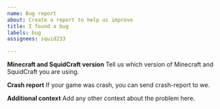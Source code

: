 ```yaml
---
name: Bug report
about: Create a report to help us improve
title: I found a bug
labels: bug
assignees: squid233

---
```


**Minecraft and SquidCraft version**
Tell us which version of Minecraft and SquidCraft you are using.

**Crash report**
If your game was crash, you can send crash-report to we.

**Additional context**
Add any other context about the problem here.
